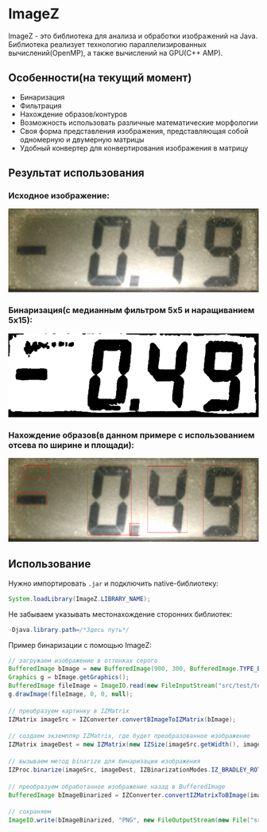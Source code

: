 # ImageZ

ImageZ - это библиотека для анализа и обработки изображений на Java. Библиотека реализует технологию параллелизированных вычислений(OpenMP), а также вычислений на GPU(С++ AMP).

## Особенности(на текущий момент)
- Бинаризация
- Фильтрация
- Нахождение образов/контуров
- Возможность использовать различные математические морфологии
- Своя форма представления изображения, представляющая собой одномерную и двумерную матрицы
- Удобный конвертер для конвертирования изображения в матрицу

## Результат использования
### Исходное изображение:
![source](examples/6.png)
### Бинаризация(с медианным фильтром 5х5 и наращиванием 5х15):
![binarized](examples/9_.png)
### Нахождение образов(в данном примере с использованием отсева по ширине и площади):
![find_images](examples/10_.png)

## Использование
Нужно импортировать ```.jar``` и подключить native-библиотеку:
```java
System.loadLibrary(ImageZ.LIBRARY_NAME);
```
Не забываем указывать местонахождение сторонних библиотек:
```java
-Djava.library.path=/*Здесь путь*/
```
Пример бинаризации с помощью ImageZ:
```java
// загружаем изображение в оттенках серого
BufferedImage bImage = new BufferedImage(900, 300, BufferedImage.TYPE_BYTE_GRAY);
Graphics g = bImage.getGraphics();
BufferedImage fileImage = ImageIO.read(new FileInputStream("src/test/test.png"));
g.drawImage(fileImage, 0, 0, null);

// преобразуем картинку в IZMatrix
IZMatrix imageSrc = IZConverter.convertBImageToIZMatrix(bImage);

// создаем экземпляр IZMatrix, где будет преобразованное изображение
IZMatrix imageDest = new IZMatrix(new IZSize(imageSrc.getWidth(), imageSrc.getHeight()));

// вызываем метод binarize для бинаризации изображения
IZProc.binarize(imageSrc, imageDest, IZBinarizationModes.IZ_BRADLEY_ROT, 10, 0.05, 0, 0);

// преобразуем обработанное изображение назад в BufferedImage
BufferedImage bImageBinarized = IZConverter.convertIZMatrixToBImage(imageDest);

// сохраняем 
ImageIO.write(bImageBinarized, "PNG", new FileOutputStream(new File("src/test/test1.png")));
```

